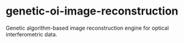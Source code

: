 genetic-oi-image-reconstruction
===============================

Genetic algorithm-based image reconstruction engine for optical interferometric data.
